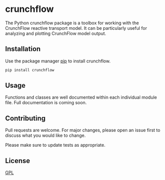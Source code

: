 # crunchflow

The Python crunchflow package is a toolbox for working with the CrunchFlow reactive transport model. It can be particularly useful for analyzing and plotting CrunchFlow model output.

## Installation

Use the package manager [pip](https://pip.pypa.io/en/stable/) to install crunchflow.

```bash
pip install crunchflow
```

## Usage
Functions and classes are well documented within each individual module file. Full documentation is coming soon.

## Contributing
Pull requests are welcome. For major changes, please open an issue first to discuss what you would like to change.

Please make sure to update tests as appropriate.

## License
[GPL](https://choosealicense.com/licenses/gpl-3.0/)
